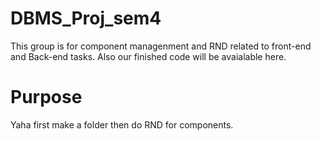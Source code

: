 # DBMS_Proj_sem4
This group is for component managenment and RND related to front-end and Back-end tasks. Also our finished code will be avaialable here.

# Purpose
Yaha first make a folder then do RND for components.
